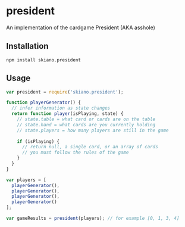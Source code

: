 # president

An implementation of the cardgame President (AKA asshole)

## Installation

```
npm install skiano.president
```

## Usage

```javascript
var president = require('skiano.president');

function playerGenerator() {
  // infer information as state changes
  return function player(isPlaying, state) {
    // state.table = what card or cards are on the table
    // state.hand = what cards are you currently holding
    // state.players = how many players are still in the game
    
    if (isPlaying) {
      // return null, a single card, or an array of cards
      // you must follow the rules of the game
    }
  }
}

var players = [
  playerGenerator(),
  playerGenerator(),
  playerGenerator(),
  playerGenerator()
];

var gameResults = president(players); // for example [0, 1, 3, 4]


```
